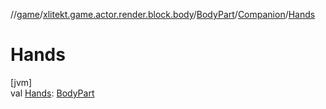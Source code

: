 //[game](../../../../index.md)/[xlitekt.game.actor.render.block.body](../../index.md)/[BodyPart](../index.md)/[Companion](index.md)/[Hands](-hands.md)

# Hands

[jvm]\
val [Hands](-hands.md): [BodyPart](../index.md)
